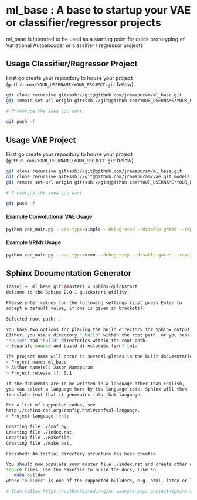 # ml_base : A base to startup your VAE or classifier/regressor projects

ml_base is intended to be used as a starting point for quick prototyping of Variational Autoencoder or classifier / regressor projects


## Usage Classifier/Regressor Project

First go create your repository to house your project (`github.com/YOUR_USERNAME/YOUR_PROJECT.git` below).

``` bash
git clone recursive git+ssh://git@github.com/jramapuram/ml_base.git                # clone the repo
git remote set-url origin git+ssh://git@github.com/YOUR_USERNAME/YOUR_PROJECT.git  # change the endpoint

# Prototype the idea you want

git push -f                                                                        # push to new remote
```


## Usage VAE Project

First go create your repository to house your project (`github.com/YOUR_USERNAME/YOUR_PROJECT.git` below).

``` bash
git clone recursive git+ssh://git@github.com/jramapuram/ml_base.git                # clone the repo
git clone recursive git+ssh://git@github.com/jramapuram/vae.git models             # clone the VAE repo
git remote set-url origin git+ssh://git@github.com/YOUR_USERNAME/YOUR_PROJECT.git  # change the endpoint

# Prototype the idea you want

git push -f                                                                        # push to new remote
```


#### Example Convolutional VAE Usage

``` bash
python vae_main.py --vae-type=simple --debug-step --disable-gated --reparam-type=isotropic_gaussian
```


#### Example VRNN Usage

``` bash
python vae_main.py --vae-type=vrnn --debug-step --disable-gated --reparam-type=isotropic_gaussian
```


## Sphinx Documentation Generator

``` bash
(base) ➜  ml_base git:(master) ✗ sphinx-quickstart
Welcome to the Sphinx 2.0.1 quickstart utility.

Please enter values for the following settings (just press Enter to
accept a default value, if one is given in brackets).

Selected root path: .

You have two options for placing the build directory for Sphinx output.
Either, you use a directory "_build" within the root path, or you separate
"source" and "build" directories within the root path.
> Separate source and build directories (y/n) [n]:

The project name will occur in several places in the built documentation.
> Project name: ml_base
> Author name(s): Jason Ramapuram
> Project release []: 0.1

If the documents are to be written in a language other than English,
you can select a language here by its language code. Sphinx will then
translate text that it generates into that language.

For a list of supported codes, see
http://sphinx-doc.org/config.html#confval-language.
> Project language [en]:

Creating file ./conf.py.
Creating file ./index.rst.
Creating file ./Makefile.
Creating file ./make.bat.

Finished: An initial directory structure has been created.

You should now populate your master file ./index.rst and create other documentation
source files. Use the Makefile to build the docs, like so:
   make builder
where "builder" is one of the supported builders, e.g. html, latex or linkcheck.

# Then follow https://pythonhosted.org/an_example_pypi_project/sphinx.html
```
